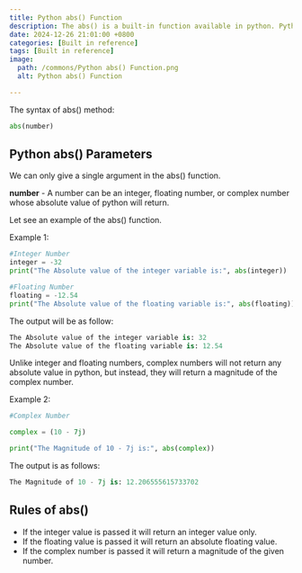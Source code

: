 ```yaml
---
title: Python abs() Function
description: The abs() is a built-in function available in python. Python abs() functions are used to return the python absolute value of the given number.
date: 2024-12-26 21:01:00 +0800
categories: [Built in reference]
tags: [Built in reference]
image:
  path: /commons/Python abs() Function.png
  alt: Python abs() Function

---
```



 The syntax of abs() method:

```python
abs(number)
```

<script type="text/javascript">
	atOptions = {
		'key' : '98858c4e91885e00ea9926beee01c03e',
		'format' : 'iframe',
		'height' : 90,
		'width' : 728,
		'params' : {}
	};
</script>
<script type="text/javascript" src="//www.highperformanceformat.com/98858c4e91885e00ea9926beee01c03e/invoke.js"></script>
## Python abs() Parameters

We can only give a single argument in the abs() function.

**number** \- A number can be an integer, floating number, or complex number whose absolute value of python will return. 

Let see an example of the abs() function.

Example 1:

```python
#Integer Number
integer = -32
print("The Absolute value of the integer variable is:", abs(integer))

#Floating Number
floating = -12.54
print("The Absolute value of the floating variable is:", abs(floating))

```

The output will be as follow:

```python
The Absolute value of the integer variable is: 32
The Absolute value of the floating variable is: 12.54
```

Unlike integer and floating numbers, complex numbers will not return any absolute value in python, but instead, they will return a magnitude of the complex number.

Example 2:
```python
#Complex Number

complex = (10 - 7j)

print("The Magnitude of 10 - 7j is:", abs(complex))
```

The output is as follows:

```python
The Magnitude of 10 - 7j is: 12.206555615733702
```
<script type="text/javascript">
	atOptions = {
		'key' : '98858c4e91885e00ea9926beee01c03e',
		'format' : 'iframe',
		'height' : 90,
		'width' : 728,
		'params' : {}
	};
</script>
<script type="text/javascript" src="//www.highperformanceformat.com/98858c4e91885e00ea9926beee01c03e/invoke.js"></script>
## Rules of abs()

<script type="text/javascript">
	atOptions = {
		'key' : '98858c4e91885e00ea9926beee01c03e',
		'format' : 'iframe',
		'height' : 90,
		'width' : 728,
		'params' : {}
	};
</script>
<script type="text/javascript" src="//www.highperformanceformat.com/98858c4e91885e00ea9926beee01c03e/invoke.js"></script>
* If the integer value is passed it will return an integer value only.  
* If the floating value is passed it will return an absolute floating value.  
* If the complex number is passed it will return a magnitude of the given number.